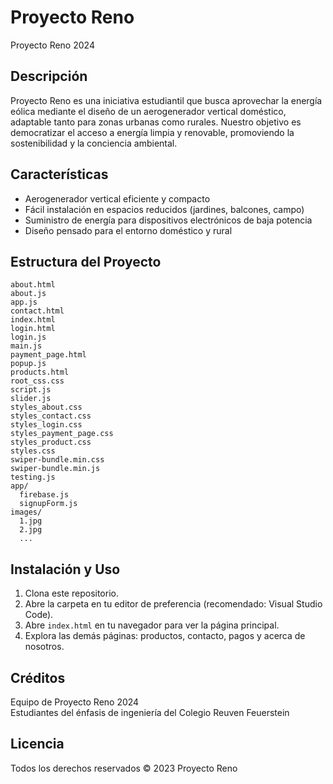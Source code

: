 # Proyecto Reno

Proyecto Reno 2024

## Descripción

Proyecto Reno es una iniciativa estudiantil que busca aprovechar la energía eólica mediante el diseño de un aerogenerador vertical doméstico, adaptable tanto para zonas urbanas como rurales. Nuestro objetivo es democratizar el acceso a energía limpia y renovable, promoviendo la sostenibilidad y la conciencia ambiental.

## Características

- Aerogenerador vertical eficiente y compacto
- Fácil instalación en espacios reducidos (jardines, balcones, campo)
- Suministro de energía para dispositivos electrónicos de baja potencia
- Diseño pensado para el entorno doméstico y rural

## Estructura del Proyecto

```
about.html
about.js
app.js
contact.html
index.html
login.html
login.js
main.js
payment_page.html
popup.js
products.html
root_css.css
script.js
slider.js
styles_about.css
styles_contact.css
styles_login.css
styles_payment_page.css
styles_product.css
styles.css
swiper-bundle.min.css
swiper-bundle.min.js
testing.js
app/
  firebase.js
  signupForm.js
images/
  1.jpg
  2.jpg
  ...
```

## Instalación y Uso

1. Clona este repositorio.
2. Abre la carpeta en tu editor de preferencia (recomendado: Visual Studio Code).
3. Abre `index.html` en tu navegador para ver la página principal.
4. Explora las demás páginas: productos, contacto, pagos y acerca de nosotros.

## Créditos

Equipo de Proyecto Reno 2024  
Estudiantes del énfasis de ingeniería del Colegio Reuven Feuerstein

## Licencia

Todos los derechos reservados © 2023 Proyecto Reno